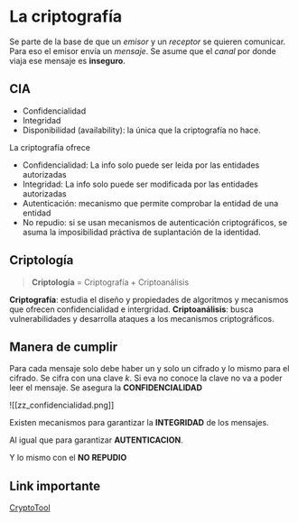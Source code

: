 # La criptografía

Se parte de la base de que un *emisor* y un *receptor* se quieren comunicar. Para eso el emisor envía un *mensaje*. Se asume que el *canal* por donde viaja ese mensaje es **inseguro**.

## CIA
- Confidencialidad
- Integridad
- Disponibilidad (availability): la única que la criptografía no hace.

La criptografía ofrece 
- Confidencialidad: La info solo puede ser leida por las entidades autorizadas
- Integridad: La info solo puede ser modificada por las entidades autorizadas
- Autenticación: mecanismo que permite comprobar la entidad de una entidad
- No repudio: si se usan mecanismos de autenticación criptográficos, se asuma la imposibilidad práctiva de suplantación  de la identidad.

## Criptología
> **Criptología** = Criptografía + Criptoanálisis

**Criptografía**: estudia el diseño y propiedades de algoritmos y mecanismos que ofrecen confidencialidad e intergridad.
**Criptoanálisis**: busca vulnerabilidades y desarrolla ataques a los mecanismos criptográficos.

## Manera de cumplir
Para cada mensaje solo debe haber un y solo un cifrado y lo mismo para el cifrado. Se cifra con una clave *k*. Si eva no conoce la clave no va a poder leer el mensaje. Se asegura la **CONFIDENCIALIDAD**

![[zz_confidencialidad.png]]

Existen mecanismos para garantizar la **INTEGRIDAD** de los mensajes. 

Al igual que para garantizar **AUTENTICACION**.

Y lo mismo con el **NO REPUDIO**

## Link importante
[CryptoTool](https://www.cryptool.org/en/)